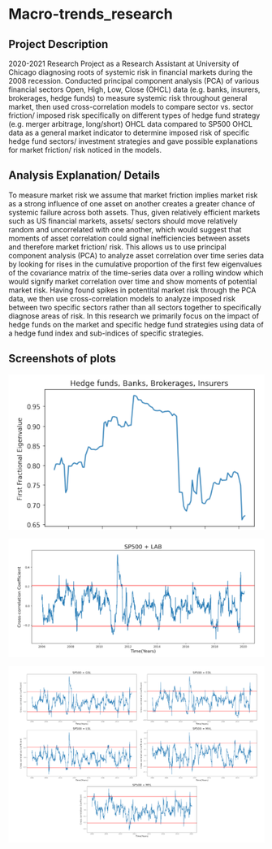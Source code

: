 # Macro-trends_research
## Project Description

2020-2021 Research Project as a Research Assistant at University of Chicago diagnosing roots of systemic risk in financial markets during the 2008 recession.
Conducted principal component analysis (PCA) of various financial sectors Open, High, Low, Close (OHCL) data (e.g. banks, insurers, brokerages, hedge funds)
to measure systemic risk throughout general market, then used cross-correlation models to compare sector vs. sector friction/ imposed risk specifically on
different types of hedge fund strategy (e.g. merger arbitrage, long/short) OHCL data compared to SP500 OHCL data as a general market indicator to determine
imposed risk of specific hedge fund sectors/ investment strategies and gave possible explanations for market friction/ risk noticed in the models.

## Analysis Explanation/ Details

To measure market risk we assume that market friction implies market risk as a strong influence of one asset on another creates a greater chance of systemic failure
across both assets. Thus, given relatively efficient markets such as US financial markets, assets/ sectors should move relatively random and uncorrelated with one
another, which would suggest that moments of asset correlation could signal inefficiencies between assets and therefore market friction/ risk. This allows us to use
principal component analysis (PCA) to analyze asset correlation over time series data by looking for rises in the cumulative proportion of the first few eigenvalues of
the covariance matrix of the time-series data over a rolling window which would signify market correlation over time and show moments of potential market risk. Having
found spikes in potentital market risk through the PCA data, we then use cross-correlation models to analyze imposed risk between two specific sectors rather than all
sectors together to specifically diagnose areas of risk. In this research we primarily focus on the impact of hedge funds on the market and specific hedge fund
strategies using data of a hedge fund index and sub-indices of specific strategies. 

## Screenshots of plots

![plot](./General_financial_market_PCA_plot.png)

![plot](./Hedge_fund_index_autocorrelation_plot.png)

![plot](./Hedge_fund_sub_indices_autocorrelation_plots.png)
